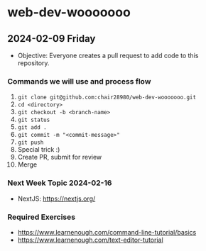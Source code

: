 # web-dev-wooooooo

## 2024-02-09 Friday

- Objective: Everyone creates a pull request to add code to this repository.

### Commands we will use and process flow
1. `git clone git@github.com:chair28980/web-dev-wooooooo.git`
2. `cd <directory>`
3. `git checkout -b <branch-name>`
4. `git status`
5. `git add .`
6. `git commit -m "<commit-message>"`
7. `git push`
8. Special trick :)
9. Create PR, submit for review
10. Merge

### Next Week Topic 2024-02-16
- NextJS: https://nextjs.org/

### Required Exercises
- https://www.learnenough.com/command-line-tutorial/basics
- https://www.learnenough.com/text-editor-tutorial
